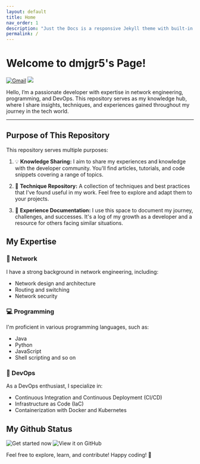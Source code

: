 ```yaml
---
layout: default
title: Home
nav_order: 1
description: "Just the Docs is a responsive Jekyll theme with built-in search that is easily customizable and hosted on GitHub Pages."
permalink: /
---
```







# Welcome to dmjgr5's Page!

<p >
   <a href="mailto:dmjgr5@gmail.com"><img alt="Gmail" src="https://img.shields.io/badge/-dmjgr5@gmail.com-black?style=flat-square&logo=Gmail&logoColor=white&link=mailto:dmjgr5@gmail.com"></a>
    <image src ="https://hits.seeyoufarm.com/api/count/incr/badge.svg?url=https%3A%2F%2Fgithub.com%2Fdmjgr5"></image>
</p>

Hello, I’m a passionate developer with expertise in network engineering, programming, and DevOps. This repository serves as my knowledge hub, where I share insights, techniques, and experiences gained throughout my journey in the tech world.

---

## Purpose of This Repository

This repository serves multiple purposes:

1. 💡 **Knowledge Sharing:** I aim to share my experiences and knowledge with the developer community. You'll find articles, tutorials, and code snippets covering a range of topics.

2. 📂 **Technique Repository:** A collection of techniques and best practices that I've found useful in my work. Feel free to explore and adapt them to your projects.

3. 📄 **Experience Documentation:** I use this space to document my journey, challenges, and successes. It's a log of my growth as a developer and a resource for others facing similar situations.




## My Expertise

### 🔭 Network

I have a strong background in network engineering, including:

- Network design and architecture
- Routing and switching
- Network security

### 💻 Programming

I'm proficient in various programming languages, such as:

- Java
- Python
- JavaScript
- Shell scripting and so on


### 🌱 DevOps

As a DevOps enthusiast, I specialize in:

- Continuous Integration and Continuous Deployment (CI/CD)
- Infrastructure as Code (IaC)
- Containerization with Docker and Kubernetes


## My Github Status
 
![Get started now](https://github-readme-stats.vercel.app/api?username=dmjgr5&show_icons=true&theme=transparent)
![View it on GitHub](https://github-readme-stats.vercel.app/api/top-langs/?username=dmjgr5&layout=compact)


<!-- credits for gif https://gph.is/g/ZWg5jr7 -->
<!-- <img align="right" height="150" width="210" src="data.gif">

- 🔭 **I’m currently working on:** ML models
- 🌱 **I’m currently learning:** data engineering
- 👯 **I’m looking to collaborate on:** data science projects/competitions
- 💬 **Ask me about:** data science, memes, kdramas, Bad Bunny
- ⚡ **Hobbies:** books, internet, music, series, pet my cat
- 😄 **Pronouns:** he/him -->



Feel free to explore, learn, and contribute! Happy coding! 🚀